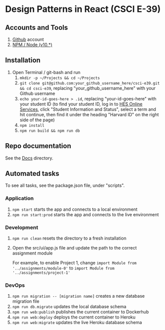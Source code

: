 # Design Patterns in React (CSCI E-39)

## Accounts and Tools

1. [Github](https://github.com/) account
1. [NPM / Node (v10.*)](https://www.npmjs.com/get-npm)

## Installation

1. Open Terminal / git-bash and run
    1. `mkdir -p ~/Projects && cd ~/Projects`
    1. `git clone git@github.com:your_github_username_here/csci-e39.git && cd csci-e39`, replacing "your_github_username_here" with your Github username
    1. `echo your-id-goes-here > .id`, replacing "your-id-goes-here" with your student ID (to find your student ID, log in to [HES Online Services](https://www.extension.harvard.edu/login), click "Student Information and Status", select a term and hit continue, then find it under the heading "Harvard ID" on the right side of the page)
    1. `npm install`
    1. `npm run build && npm run db`

## Repo documentation

See the [Docs](./docs) directory.

## Automated tasks

To see all tasks, see the package.json file, under "scripts".

### Application

1. `npm start` starts the app and connects to a local environment
1. `npm run start:prod` starts the app and connects to the live environment

### Development

1. `npm run clean` resets the directory to a fresh installation
1. Open the src/ui/app.js file and update the path to the correct assignment module

    For example, to enable Project 1, change `import Module from '../assignments/module-0'` to
    `import Module from '../assignments/project-1'`

### DevOps

1. `npm run migration -- [migration name]` creates a new database migration file
1. `npm run db.migrate` updates the local database schema
1. `npm run web:publish` publishes the current container to Dockerhub
1. `npm run web:deploy` deploys the current container to Heroku
1. `npm run web:migrate` updates the live Heroku database schema
